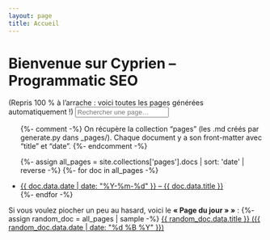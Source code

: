 ```yaml
---
layout: page
title: Accueil
---
```


# Bienvenue sur Cyprien – Programmatic SEO  

(Repris 100 % à l’arrache : voici toutes les pages générées automatiquement !)
<input type="text" id="search-input" placeholder="Rechercher une page…">
<ul id="results-container"></ul>

<script>
  const data = [
    {%- for doc in site.collections['pages'].docs -%}
    {
      "title": {{ doc.data.title | jsonify }},
      "url": {{ doc.url | jsonify }},
      "excerpt": {{ doc.content | strip_html | strip_newlines | truncate: 100 | jsonify }}
    }{%- unless forloop.last -%},{% endunless -%}
    {%- endfor -%}
  ];

  document.addEventListener("DOMContentLoaded", () => {
    const input = document.getElementById("search-input");
    const results = document.getElementById("results-container");

    input.addEventListener("input", () => {
      const q = input.value.toLowerCase();
      results.innerHTML = "";

      if (q.length < 2) return;
      data
        .filter(item =>
          item.title.toLowerCase().includes(q) ||
          item.excerpt.toLowerCase().includes(q)
        )
        .forEach(item => {
          const li = document.createElement("li");
          li.innerHTML = `<a href="${item.url}">${item.title}</a>`;
          results.appendChild(li);
        });
    });
  });
</script>
<style>
  #results-container { list-style: none; padding: 0; margin-top: 10px; }
  #results-container li { margin-bottom: 8px; }
</style>

<ul>
  {%- comment -%}
    On récupère la collection “pages” (les .md créés par generate.py dans _pages/).
    Chaque document y a son front-matter avec “title” et “date”.
  {%- endcomment -%}

  {%- assign all_pages = site.collections['pages'].docs | sort: 'date' | reverse -%}
  {%- for doc in all_pages -%}
    <li>
      <a href="{{ doc.url | relative_url }}">
        {{ doc.data.date | date: "%Y-%m-%d" }} – {{ doc.data.title }}
      </a>
    </li>
  {%- endfor -%}
  
</ul>

<p>
  Si vous voulez piocher un peu au hasard, voici le <strong>« Page du jour » »</strong> :
  {%- assign random_doc = all_pages | sample -%}
  <a href="{{ random_doc.url | relative_url }}">
    {{ random_doc.data.title }} ({{ random_doc.data.date | date: "%d %B %Y" }})
  </a>
</p>
